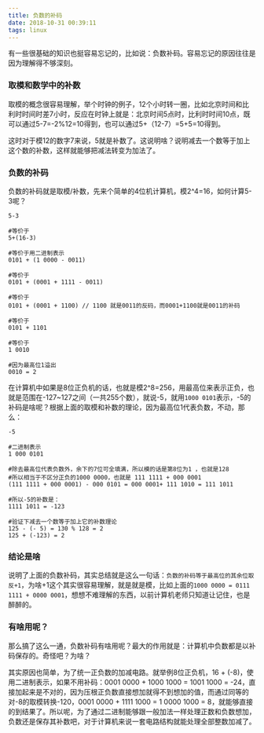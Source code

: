 ```yaml
---
title: 负数的补码
date: 2018-10-31 00:39:11
tags: linux
---
```


有一些很基础的知识也挺容易忘记的，比如说：负数补码。容易忘记的原因往往是因为理解得不够深刻。

### 取模和数学中的补数
取模的概念很容易理解，举个时钟的例子，12个小时转一圈，比如北京时间和比利时时间时差7小时，反应在时钟上就是：北京时间5点时，比利时时间10点，既可以通过5-7=-2%12=10得到，也可以通过5+（12-7）=5+5=10得到。

这时对于模12的数字7来说，5就是补数了。这说明啥？说明减去一个数等于加上这个数的补数，这样就能够把减法转变为加法了。

### 负数的补码
负数的补码就是取模/补数，先来个简单的4位机计算机，模2^4=16，如何计算5-3呢？
```
5-3

#等价于
5+(16-3)

#等价于用二进制表示
0101 + (1 0000 - 0011)

#等价于
0101 + (0001 + 1111 - 0011)

#等价于
0101 + (0001 + 1100) // 1100 就是0011的反码，而0001+1100就是0011的补码

#等价于
0101 + 1101

#等价于
1 0010

#因为最高位1溢出
0010 = 2
```

在计算机中如果是8位正负机的话，也就是模2^8=256，用最高位来表示正负，也就是范围在-127~127之间（一共255个数），就说-5，就用`1000 0101`表示，-5的补码是啥呢？根据上面的取模和补数的理论，因为最高位1代表负数，不动，那么：
```
-5

#二进制表示
1 000 0101

#除去最高位代表负数外，余下的7位可全填满，所以模的话是第8位为1 ，也就是128
#所以相当于不区分正负的1000 0000，也就是 111 1111 + 000 0001
(111 1111 + 000 0001) - 000 0101 = 000 0001+ 111 1010 = 111 1011

#所以-5的补数是：
1111 1011 = -123

#验证下减去一个数等于加上它的补数理论
125 - (- 5) = 130 % 128 = 2
125 + (-123) = 2
```

### 结论是啥
说明了上面的负数补码，其实总结就是这么一句话：`负数的补码等于最高位的其余位取反+1`，为啥+1这个其实很容易理解，就是就是模，比如上面的`1000 0000 = 0111 1111 + 0000 0001`，想想不难理解的东西，以前计算机老师只知道让记住，也是醉醉的。


### 有啥用呢？
那么搞了这么一通，负数补码有啥用呢？最大的作用就是：计算机中负数都是以补码保存的。奇怪吧？为啥？

其实原因也简单，为了统一正负数的加减电路。就举例8位正负机，16 + (-8)，使用二进制表示，如果不用补码：0001 0000 + 1000 1000 = 1001 1000 = -24，直接加起来是不对的，因为压根正负数直接想加就得不到想加的值，而通过同等的对-8的取模转换-120，0001 0000 + 1111 1000 = 1 0000 1000 = 8，就能够直接的到结果了。所以呢，为了通过二进制能够跟一般加法一样处理正数和负数想加，负数还是保存其补数吧，对于计算机来说一套电路结构就能处理全部整数加减了。
